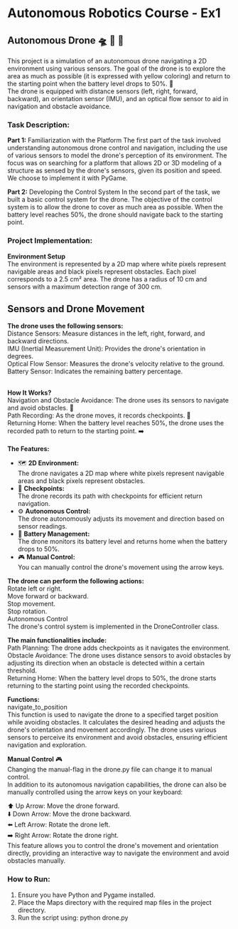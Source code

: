 # Autonomous Robotics Course - Ex1

## Autonomous Drone 🛸 🚁 📍
This project is a simulation of an autonomous drone navigating a 2D environment using various sensors. The goal of the drone is to explore the area as much as possible (it is expressed with yellow coloring) and return to the starting point when the battery level drops to 50%. 🔋 <br /> 
The drone is equipped with distance sensors (left, right, forward, backward), an orientation sensor (IMU), and an optical flow sensor to aid in navigation and obstacle avoidance.

### Task Description:
__Part 1:__ Familiarization with the Platform
The first part of the task involved understanding autonomous drone control and navigation, including the use of various sensors to model the drone's perception of its environment. The focus was on searching for a platform that allows 2D or 3D modeling of a structure as sensed by the drone's sensors, given its position and speed. We choose to implement it with PyGame.

__Part 2:__ Developing the Control System
In the second part of the task, we built a basic control system for the drone. The objective of the control system is to allow the drone to cover as much area as possible. When the battery level reaches 50%, the drone should navigate back to the starting point.

### Project Implementation:
**Environment Setup** <br />
The environment is represented by a 2D map where white pixels represent navigable areas and black pixels represent obstacles. Each pixel corresponds to a 2.5 cm² area. The drone has a radius of 10 cm and sensors with a maximum detection range of 300 cm.

## Sensors and Drone Movement<br />
**The drone uses the following sensors:** <br />
Distance Sensors: Measure distances in the left, right, forward, and backward directions.<br />
IMU (Inertial Measurement Unit): Provides the drone's orientation in degrees.<br />
Optical Flow Sensor: Measures the drone's velocity relative to the ground.<br />
Battery Sensor: Indicates the remaining battery percentage.<br />
<br />

**How It Works?** <br />
Navigation and Obstacle Avoidance: The drone uses its sensors to navigate and avoid obstacles. 🚧<br />
Path Recording: As the drone moves, it records checkpoints. 📍<br />
Returning Home: When the battery level reaches 50%, the drone uses the recorded path to return to the starting point. ➡️<br />
<br />
**The Features:** <br />
* 🗺️ __2D Environment:__ <br />
The drone navigates a 2D map where white pixels represent navigable areas and black pixels represent obstacles.<br />
* 📍 __Checkpoints:__ <br /> 
The drone records its path with checkpoints for efficient return navigation.<br />
* ⚙️ __Autonomous Control:__ <br /> 
The drone autonomously adjusts its movement and direction based on sensor readings.<br />
* 🔋 __Battery Management:__ <br /> 
The drone monitors its battery level and returns home when the battery drops to 50%.<br />
* 🎮 __Manual Control:__ <br /> 
You can manually control the drone's movement using the arrow keys.<br />

**The drone can perform the following actions:** <br />
Rotate left or right.<br />
Move forward or backward.<br />
Stop movement.<br />
Stop rotation.<br />
Autonomous Control<br />
The drone's control system is implemented in the DroneController class. <br />

**The main functionalities include:** <br />
Path Planning: The drone adds checkpoints as it navigates the environment.<br />
Obstacle Avoidance: The drone uses distance sensors to avoid obstacles by adjusting its direction when an obstacle is detected within a certain threshold.<br />
Returning Home: When the battery level drops to 50%, the drone starts returning to the starting point using the recorded checkpoints.<br />

**Functions:** <br />
navigate_to_position<br />
This function is used to navigate the drone to a specified target position while avoiding obstacles. It calculates the desired heading and adjusts the drone's orientation and movement accordingly.
The drone uses various sensors to perceive its environment and avoid obstacles, ensuring efficient navigation and exploration.

**Manual Control** 🎮<br />
Changing the manual-flag in the drone.py file can change it to manual control.<br />
In addition to its autonomous navigation capabilities, the drone can also be manually controlled using the arrow keys on your keyboard:<br />

⬆️ Up Arrow: Move the drone forward.<br />
⬇️ Down Arrow: Move the drone backward.<br />
⬅️ Left Arrow: Rotate the drone left.<br />
➡️ Right Arrow: Rotate the drone right.<br />
This feature allows you to control the drone's movement and orientation directly, providing an interactive way to navigate the environment and avoid obstacles manually.<br />

### How to Run: <br />
1. Ensure you have Python and Pygame installed.<br />
2. Place the Maps directory with the required map files in the project directory.<br />
3. Run the script using: python drone.py<br />
